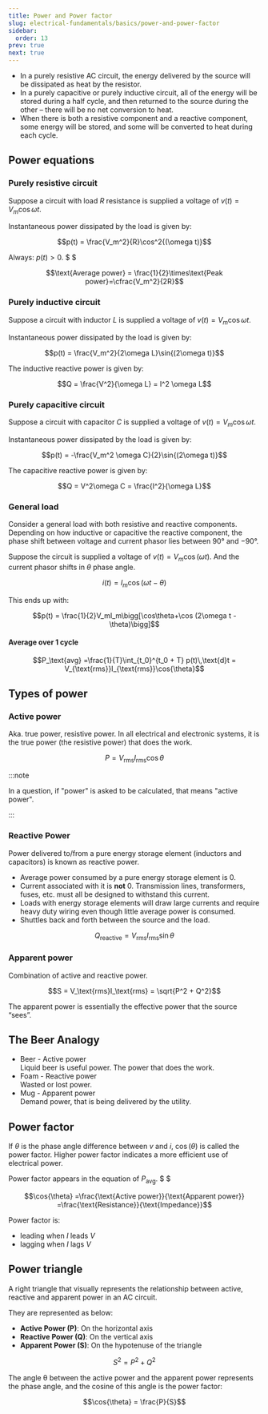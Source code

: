 ```yaml
---
title: Power and Power factor
slug: electrical-fundamentals/basics/power-and-power-factor
sidebar:
  order: 13
prev: true
next: true
---
```


- In a purely resistive AC circuit, the energy delivered by the source will be
  dissipated as heat by the resistor.
- In a purely capacitive or purely inductive circuit, all of the energy will be
  stored during a half cycle, and then returned to the source during the other –
  there will be no net conversion to heat.
- When there is both a resistive component and a reactive component, some energy
  will be stored, and some will be converted to heat during each cycle.

## Power equations

### Purely resistive circuit

Suppose a circuit with load $R$ resistance is supplied a voltage of
$v(t)=V_m\cos{\omega t}$.

Instantaneous power dissipated by the load is given by:

```math
p(t) = \frac{V_m^2}{R}\cos^2{(\omega t)}
```

Always: $p(t)\gt 0$. $ $

```math
\text{Average power} = \frac{1}{2}\times\text{Peak power}=\cfrac{V_m^2}{2R}
```

### Purely inductive circuit

Suppose a circuit with inductor $L$ is supplied a voltage of
$v(t)=V_m\cos{\omega t}$.

Instantaneous power dissipated by the load is given by:

```math
p(t) = \frac{V_m^2}{2\omega L}\sin{(2\omega t)}
```

The inductive reactive power is given by:

```math
Q = \frac{V^2}{\omega L} = I^2 \omega L
```

### Purely capacitive circuit

Suppose a circuit with capacitor $C$ is supplied a voltage of
$v(t)=V_m\cos{\omega t}$.

Instantaneous power dissipated by the load is given by:

```math
p(t) = -\frac{V_m^2 \omega C}{2}\sin{(2\omega t)}
```

The capacitive reactive power is given by:

```math
Q = V^2\omega C = \frac{I^2}{\omega L}
```

### General load

Consider a general load with both resistive and reactive components. Depending
on how inductive or capacitive the reactive component, the phase shift between
voltage and current phasor lies between $90°$ and $−90°$.

Suppose the circuit is supplied a voltage of $v(t) = V_m\cos{(\omega t)}$. And
the current phasor shifts in $\theta$ phase angle.

```math
i(t) = I_m\cos{(\omega t - \theta)}
```

This ends up with:

```math
p(t) = \frac{1}{2}V_mI_m\bigg[\cos\theta+\cos (2\omega t - \theta)\bigg]
```

#### Average over 1 cycle

```math
P_\text{avg} =\frac{1}{T}\int_{t_0}^{t_0 + T} p(t)\,\text{d}t = V_{\text{rms}}I_{\text{rms}}\cos{\theta}
```

## Types of power

### Active power

Aka. true power, resistive power. In all electrical and electronic systems, it
is the true power (the resistive power) that does the work.

```math
P = V_{\text{rms}}I_{\text{rms}}\cos{\theta}
```

:::note

In a question, if "power" is asked to be calculated, that means "active power".

:::

### Reactive Power

Power delivered to/from a pure energy storage element (inductors and capacitors)
is known as reactive power.

- Average power consumed by a pure energy storage element is $0$.
- Current associated with it is **not** $0$. Transmission lines, transformers,
  fuses, etc. must all be designed to withstand this current.
- Loads with energy storage elements will draw large currents and require heavy
  duty wiring even though little average power is consumed.
- Shuttles back and forth between the source and the load.

```math
Q_\text{reactive} = V_\text{rms}I_\text{rms}\sin\theta
```

### Apparent power

Combination of active and reactive power.

```math
S = V_\text{rms}I_\text{rms} = \sqrt{P^2 + Q^2}
```

The apparent power is essentially the effective power that the source “sees”.

## The Beer Analogy

- Beer - Active power  
  Liquid beer is useful power. The power that does the work.
- Foam - Reactive power  
  Wasted or lost power.
- Mug - Apparent power  
  Demand power, that is being delivered by the utility.

## Power factor

If $\theta$ is the phase angle difference between $v$ and $i$, $\cos(\theta)$ is
called the power factor. Higher power factor indicates a more efficient use of
electrical power.

Power factor appears in the equation of $P_\text{avg}$. $ $

```math
\cos{\theta}
=\frac{\text{Active power}}{\text{Apparent power}}
=\frac{\text{Resistance}}{\text{Impedance}}
```

Power factor is:

- leading when $I$ leads $V$
- lagging when $I$ lags $V$

## Power triangle

A right triangle that visually represents the relationship between active,
reactive and apparent power in an AC circuit.

They are represented as below:

- **Active Power (P)**: On the horizontal axis
- **Reactive Power (Q)**: On the vertical axis
- **Apparent Power (S)**: On the hypotenuse of the triangle

```math
S^2 = P^2 + Q^2
```

The angle θ between the active power and the apparent power represents the phase
angle, and the cosine of this angle is the power factor:

```math
\cos{\theta} = \frac{P}{S}
```
